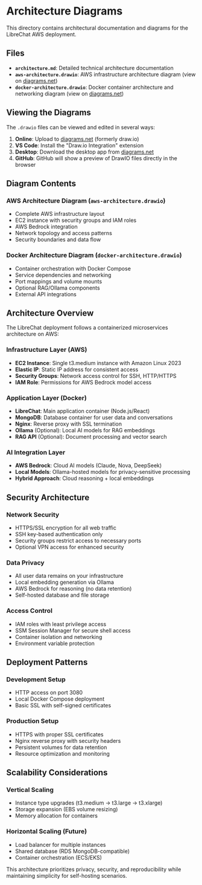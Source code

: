 # Architecture Diagrams

This directory contains architectural documentation and diagrams for the LibreChat AWS deployment.

## Files

- **`architecture.md`**: Detailed technical architecture documentation
- **`aws-architecture.drawio`**: AWS infrastructure architecture diagram (view on [diagrams.net](https://app.diagrams.net))
- **`docker-architecture.drawio`**: Docker container architecture and networking diagram (view on [diagrams.net](https://app.diagrams.net))

## Viewing the Diagrams

The `.drawio` files can be viewed and edited in several ways:

1. **Online**: Upload to [diagrams.net](https://app.diagrams.net) (formerly draw.io)
2. **VS Code**: Install the "Draw.io Integration" extension
3. **Desktop**: Download the desktop app from [diagrams.net](https://www.diagrams.net/)
4. **GitHub**: GitHub will show a preview of DrawIO files directly in the browser

## Diagram Contents

### AWS Architecture Diagram (`aws-architecture.drawio`)
- Complete AWS infrastructure layout
- EC2 instance with security groups and IAM roles
- AWS Bedrock integration
- Network topology and access patterns
- Security boundaries and data flow

### Docker Architecture Diagram (`docker-architecture.drawio`)
- Container orchestration with Docker Compose
- Service dependencies and networking
- Port mappings and volume mounts
- Optional RAG/Ollama components
- External API integrations

## Architecture Overview

The LibreChat deployment follows a containerized microservices architecture on AWS:

### Infrastructure Layer (AWS)
- **EC2 Instance**: Single t3.medium instance with Amazon Linux 2023
- **Elastic IP**: Static IP address for consistent access
- **Security Groups**: Network access control for SSH, HTTP/HTTPS
- **IAM Role**: Permissions for AWS Bedrock model access

### Application Layer (Docker)
- **LibreChat**: Main application container (Node.js/React)
- **MongoDB**: Database container for user data and conversations
- **Nginx**: Reverse proxy with SSL termination
- **Ollama** (Optional): Local AI models for RAG embeddings
- **RAG API** (Optional): Document processing and vector search

### AI Integration Layer
- **AWS Bedrock**: Cloud AI models (Claude, Nova, DeepSeek)
- **Local Models**: Ollama-hosted models for privacy-sensitive processing
- **Hybrid Approach**: Cloud reasoning + local embeddings

## Security Architecture

### Network Security
- HTTPS/SSL encryption for all web traffic
- SSH key-based authentication only
- Security groups restrict access to necessary ports
- Optional VPN access for enhanced security

### Data Privacy
- All user data remains on your infrastructure
- Local embedding generation via Ollama
- AWS Bedrock for reasoning (no data retention)
- Self-hosted database and file storage

### Access Control
- IAM roles with least privilege access
- SSM Session Manager for secure shell access
- Container isolation and networking
- Environment variable protection

## Deployment Patterns

### Development Setup
- HTTP access on port 3080
- Local Docker Compose deployment
- Basic SSL with self-signed certificates

### Production Setup
- HTTPS with proper SSL certificates
- Nginx reverse proxy with security headers
- Persistent volumes for data retention
- Resource optimization and monitoring

## Scalability Considerations

### Vertical Scaling
- Instance type upgrades (t3.medium → t3.large → t3.xlarge)
- Storage expansion (EBS volume resizing)
- Memory allocation for containers

### Horizontal Scaling (Future)
- Load balancer for multiple instances
- Shared database (RDS MongoDB-compatible)
- Container orchestration (ECS/EKS)

This architecture prioritizes privacy, security, and reproducibility while maintaining simplicity for self-hosting scenarios.

